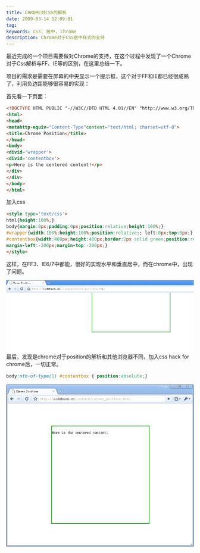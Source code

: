 ```yaml
---
title: CHROME对CSS的解析
date: 2009-03-14 12:09:01
tag: 
keywords: css, 居中, chrome
description: Chrome对于CSS居中样式的支持
---
```


最近完成的一个项目需要做对Chrome的支持，在这个过程中发现了一个Chrome对于Css解析与FF、IE等的区别，在这里总结一下。

项目的需求是需要在屏幕的中央显示一个提示框，这个对于FF和IE都已经很成熟了，利用负边距能够很容易的实现：

首先看一下页面：

```html
<!DOCTYPE HTML PUBLIC "-//W3C//DTD HTML 4.01//EN" "http://www.w3.org/TR/html4/strict.dtd">
<html>
<head>
<metahttp-equiv="Content-Type"content="text/html; charset=utf-8">
<title>Chrome Position</title>
</head>
<body>
<divid='wrapper'>
<divid='contentbox'>
<p>Here is the centered content!</p>
</div>
</div>
</body>
</html>
```

加入css
```html
<style type='text/css'>
html{height:100%;}
body{margin:0px;padding:0px;position:relative;height:100%;}
#wrapper{width:100%;height:100%;position:relative;; left:0px;top:0px;}
#contentbox{width:400px;height:400px;border:2px solid green;position:relative;top:50%;left:50%;
margin-left:-200px;margin-top:-200px;}
</style>
```

这样，在FF3、IE6/7中都能，很好的实现水平和垂直居中，而在chrome中，出现了问题。

![](./20090314-chrome-css/2009-3-13-12-06-25.png)
最后，发现是chrome对于position的解析和其他浏览器不同，加入css hack for chrome后，一切正常。

```css
body:nth-of-type(1) #contentbox { position:absolute;}
```

![](./20090314-chrome-css/chrome_min.png)


